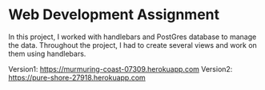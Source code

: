 # Web Development Assignment

In this project, I worked with handlebars and PostGres database to manage the data.
Throughout the project, I had to create several views and work on them using handlebars.

Version1: https://murmuring-coast-07309.herokuapp.com
Version2: https://pure-shore-27918.herokuapp.com